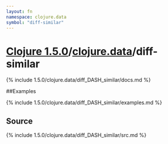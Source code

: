 ```yaml
---
layout: fn
namespace: clojure.data
symbol: "diff-similar"
---
```


# [Clojure 1.5.0](../../)/[clojure.data](../)/diff-similar

{% include 1.5.0/clojure.data/diff_DASH_similar/docs.md %}

##Examples

{% include 1.5.0/clojure.data/diff_DASH_similar/examples.md %}
## Source
{% include 1.5.0/clojure.data/diff_DASH_similar/src.md %}

